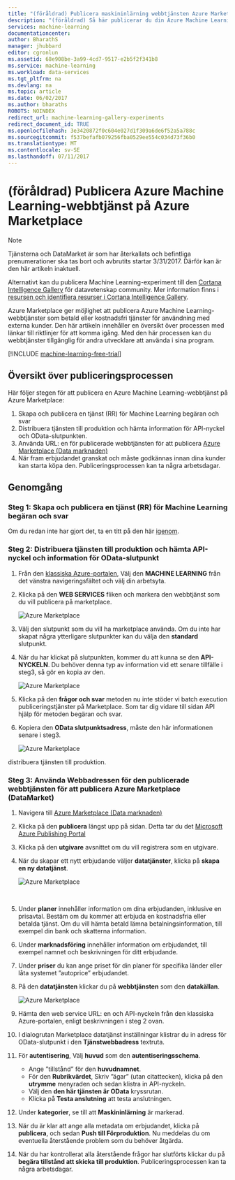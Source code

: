 ```yaml
---
title: "(föråldrad) Publicera maskininlärning webbtjänsten Azure Marketplace | Microsoft Docs"
description: "(föråldrad) Så här publicerar du din Azure Machine Learning-webbtjänst på Azure Marketplace"
services: machine-learning
documentationcenter: 
author: BharathS
manager: jhubbard
editor: cgronlun
ms.assetid: 68e908be-3a99-4cd7-9517-e2b5f2f341b8
ms.service: machine-learning
ms.workload: data-services
ms.tgt_pltfrm: na
ms.devlang: na
ms.topic: article
ms.date: 06/02/2017
ms.author: bharaths
ROBOTS: NOINDEX
redirect_url: machine-learning-gallery-experiments
redirect_document_id: TRUE
ms.openlocfilehash: 3e3420872f0c604e027d1f309a6de6f52a5a788c
ms.sourcegitcommit: f537befafb079256fba0529ee554c034d73f36b0
ms.translationtype: MT
ms.contentlocale: sv-SE
ms.lasthandoff: 07/11/2017
---
```

# <a name="deprecated-publish-azure-machine-learning-web-service-to-the-azure-marketplace"></a>(föråldrad) Publicera Azure Machine Learning-webbtjänst på Azure Marketplace

> [!NOTE]
> Tjänsterna och DataMarket är som har återkallats och befintliga prenumerationer ska tas bort och avbrutits startar 3/31/2017. Därför kan är den här artikeln inaktuell. 
> 
> Alternativt kan du publicera Machine Learning-experiment till den [Cortana Intelligence Gallery](https://gallery.cortanaintelligence.com/) för datavetenskap community. Mer information finns i [resursen och identifiera resurser i Cortana Intelligence Gallery](https://docs.microsoft.com/en-us/azure/machine-learning/machine-learning-gallery-how-to-use-contribute-publish).

Azure Marketplace ger möjlighet att publicera Azure Machine Learning-webbtjänster som betald eller kostnadsfri tjänster för användning med externa kunder. Den här artikeln innehåller en översikt över processen med länkar till riktlinjer för att komma igång. Med den här processen kan du webbtjänster tillgänglig för andra utvecklare att använda i sina program.

[!INCLUDE [machine-learning-free-trial](../../includes/machine-learning-free-trial.md)]

## <a name="overview-of-the-publishing-process"></a>Översikt över publiceringsprocessen
Här följer stegen för att publicera en Azure Machine Learning-webbtjänst på Azure Marketplace:

1. Skapa och publicera en tjänst (RR) för Machine Learning begäran och svar
2. Distribuera tjänsten till produktion och hämta information för API-nyckel och OData-slutpunkten.
3. Använda URL: en för publicerade webbtjänsten för att publicera [Azure Marketplace (Data marknaden)](https://publish.windowsazure.com/workspace/) 
4. När fram erbjudandet granskat och måste godkännas innan dina kunder kan starta köpa den. Publiceringsprocessen kan ta några arbetsdagar. 

## <a name="walk-through"></a>Genomgång
### <a name="step-1-create-and-publish-a-machine-learning-request-response-service-rrs"></a>Steg 1: Skapa och publicera en tjänst (RR) för Machine Learning begäran och svar
 Om du redan inte har gjort det, ta en titt på den här [igenom](machine-learning-walkthrough-5-publish-web-service.md).

### <a name="step-2-deploy-the-service-to-production-and-obtain-the-api-key-and-odata-endpoint-information"></a>Steg 2: Distribuera tjänsten till produktion och hämta API-nyckel och information för OData-slutpunkt
1. Från den [klassiska Azure-portalen](http://manage.windowsazure.com), Välj den **MACHINE LEARNING** från det vänstra navigeringsfältet och välj din arbetsyta. 
2. Klicka på den **WEB SERVICES** fliken och markera den webbtjänst som du vill publicera på marketplace.
   
    ![Azure Marketplace][workspace]
3. Välj den slutpunkt som du vill ha marketplace använda. Om du inte har skapat några ytterligare slutpunkter kan du välja den **standard** slutpunkt.
4. När du har klickat på slutpunkten, kommer du att kunna se den **API-NYCKELN**. Du behöver denna typ av information vid ett senare tillfälle i steg3, så gör en kopia av den.
   
    ![Azure Marketplace][apikey]
5. Klicka på den **frågor och svar** metoden nu inte stöder vi batch execution publiceringstjänster på Marketplace. Som tar dig vidare till sidan API hjälp för metoden begäran och svar.
6. Kopiera den **OData slutpunktsadress**, måste den här informationen senare i steg3.
   
    ![Azure Marketplace][odata]

distribuera tjänsten till produktion.

### <a name="step-3-use-the-url-of-the-published-web-service-to-publish-to-azure-marketplace-datamarket"></a>Steg 3: Använda Webbadressen för den publicerade webbtjänsten för att publicera Azure Marketplace (DataMarket)
1. Navigera till [Azure Marketplace (Data marknaden)](http://datamarket.azure.com/home) 
2. Klicka på den **publicera** längst upp på sidan. Detta tar du det [Microsoft Azure Publishing Portal](https://publish.windowsazure.com)
3. Klicka på den **utgivare** avsnittet om du vill registrera som en utgivare.
4. När du skapar ett nytt erbjudande väljer **datatjänster**, klicka på **skapa en ny datatjänst**. 
   
   ![Azure Marketplace][image1]
   
   <br />
5. Under **planer** innehåller information om dina erbjudanden, inklusive en prisavtal. Bestäm om du kommer att erbjuda en kostnadsfria eller betalda tjänst. Om du vill hämta betald lämna betalningsinformation, till exempel din bank och skatterna information.
6. Under **marknadsföring** innehåller information om erbjudandet, till exempel namnet och beskrivningen för ditt erbjudande.
7. Under **priser** du kan ange priset för din planer för specifika länder eller låta systemet ”autoprice” erbjudandet.
8. På den **datatjänsten** klickar du på **webbtjänsten** som den **datakällan**.
   
    ![Azure Marketplace][image2]
9. Hämta den web service URL: en och API-nyckeln från den klassiska Azure-portalen, enligt beskrivningen i steg 2 ovan.
10. I dialogrutan Marketplace datatjänst inställningar klistrar du in adress för OData-slutpunkt i den **Tjänstwebbadress** textruta.
11. För **autentisering**, Välj **huvud** som den **autentiseringsschema**.
    
    * Ange ”tillstånd” för den **huvudnamnet**.
    * För den **Rubrikvärdet**, Skriv ”ägar” (utan citattecken), klicka på den **utrymme** menyraden och sedan klistra in API-nyckeln.
    * Välj den **den här tjänsten är OData** kryssrutan.
    * Klicka på **Testa anslutning** att testa anslutningen.
12. Under **kategorier**, se till att **Maskininlärning** är markerad.
13. När du är klar att ange alla metadata om erbjudandet, klicka på **publicera**, och sedan **Push till Förproduktion**. Nu meddelas du om eventuella återstående problem som du behöver åtgärda.
14. När du har kontrollerat alla återstående frågor har slutförts klickar du på **begära tillstånd att skicka till produktion**. Publiceringsprocessen kan ta några arbetsdagar. 

[image1]:./media/machine-learning-publish-web-service-to-azure-marketplace/image1.png
[image2]:./media/machine-learning-publish-web-service-to-azure-marketplace/image2.png
[workspace]:./media/machine-learning-publish-web-service-to-azure-marketplace/selectworkspace.png
[apikey]:./media/machine-learning-publish-web-service-to-azure-marketplace/apikey.png
[odata]:./media/machine-learning-publish-web-service-to-azure-marketplace/odata.png

